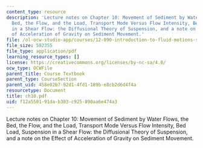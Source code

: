 ```yaml
---
content_type: resource
description: 'Lecture notes on Chapter 10: Movement of Sediment by Water Flows, the
  Bed, the Flow, and the Load, Transport Mode Versus Flow Intensity, Bed Load, Suspension
  in a Shear Flow: the Diffusional Theory of Suspension, and a note on the Effect
  of Acceleration of Gravity on Sediment Movement.'
file: /ol-ocw-studio-app/courses/12-090-introduction-to-fluid-motions-sediment-transport-and-current-generated-sedimentary-structures-fall-2006/f12a550191dab303c925890aa6e474a3_ch10.pdf
file_size: 592355
file_type: application/pdf
learning_resource_types: []
license: https://creativecommons.org/licenses/by-nc-sa/4.0/
ocw_type: OCWFile
parent_title: Course Textbook
parent_type: CourseSection
parent_uid: 458e02b7-92d1-4fd1-189b-e8cb2d6d4f4a
resourcetype: Document
title: ch10.pdf
uid: f12a5501-91da-b303-c925-890aa6e474a3
---
```

Lecture notes on Chapter 10: Movement of Sediment by Water Flows, the Bed, the Flow, and the Load, Transport Mode Versus Flow Intensity, Bed Load, Suspension in a Shear Flow: the Diffusional Theory of Suspension, and a note on the Effect of Acceleration of Gravity on Sediment Movement.